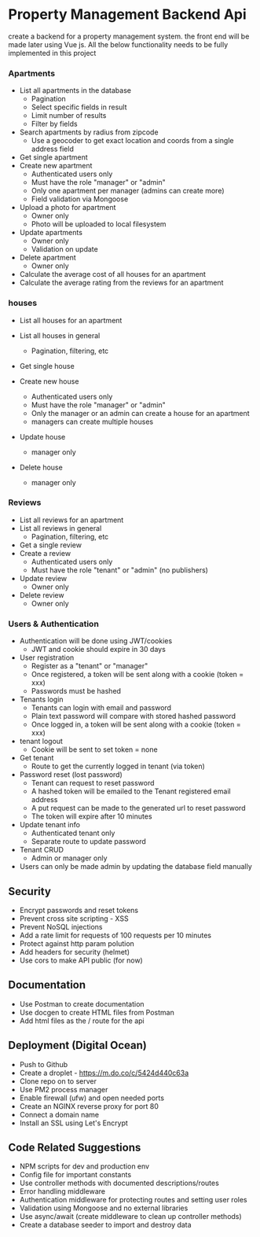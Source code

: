 # Property Management Backend Api

create a backend for a property management system. the front end will be made later using Vue js. All the below functionality needs to be fully implemented in this project

### Apartments

- List all apartments in the database
  - Pagination
  - Select specific fields in result
  - Limit number of results
  - Filter by fields
- Search apartments by radius from zipcode
  - Use a geocoder to get exact location and coords from a single address field
- Get single apartment
- Create new apartment
  - Authenticated users only
  - Must have the role "manager" or "admin"
  - Only one apartment per manager (admins can create more)
  - Field validation via Mongoose
- Upload a photo for apartment
  - Owner only
  - Photo will be uploaded to local filesystem
- Update apartments
  - Owner only
  - Validation on update
- Delete apartment
  - Owner only
- Calculate the average cost of all houses for an apartment
- Calculate the average rating from the reviews for an apartment

### houses

- List all houses for an apartment
- List all houses in general
  - Pagination, filtering, etc
- Get single house
- Create new house
  - Authenticated users only
  - Must have the role "manager" or "admin"
  - Only the manager or an admin can create a house for an apartment
  - managers can create multiple houses
- Update house
  - manager only
- Delete house

  - manager only

### Reviews

- List all reviews for an apartment
- List all reviews in general
  - Pagination, filtering, etc
- Get a single review
- Create a review
  - Authenticated users only
  - Must have the role "tenant" or "admin" (no publishers)
- Update review
  - Owner only
- Delete review
  - Owner only

### Users & Authentication

- Authentication will be done using JWT/cookies
  - JWT and cookie should expire in 30 days
- User registration
  - Register as a "tenant" or "manager"
  - Once registered, a token will be sent along with a cookie (token = xxx)
  - Passwords must be hashed
- Tenants login
  - Tenants can login with email and password
  - Plain text password will compare with stored hashed password
  - Once logged in, a token will be sent along with a cookie (token = xxx)
- tenant logout
  - Cookie will be sent to set token = none
- Get tenant
  - Route to get the currently logged in tenant (via token)
- Password reset (lost password)
  - Tenant can request to reset password
  - A hashed token will be emailed to the Tenant registered email address
  - A put request can be made to the generated url to reset password
  - The token will expire after 10 minutes
- Update tenant info
  - Authenticated tenant only
  - Separate route to update password
- Tenant CRUD
  - Admin or manager only
- Users can only be made admin by updating the database field manually

## Security

- Encrypt passwords and reset tokens
- Prevent cross site scripting - XSS
- Prevent NoSQL injections
- Add a rate limit for requests of 100 requests per 10 minutes
- Protect against http param polution
- Add headers for security (helmet)
- Use cors to make API public (for now)

## Documentation

- Use Postman to create documentation
- Use docgen to create HTML files from Postman
- Add html files as the / route for the api

## Deployment (Digital Ocean)

- Push to Github
- Create a droplet - https://m.do.co/c/5424d440c63a
- Clone repo on to server
- Use PM2 process manager
- Enable firewall (ufw) and open needed ports
- Create an NGINX reverse proxy for port 80
- Connect a domain name
- Install an SSL using Let's Encrypt

## Code Related Suggestions

- NPM scripts for dev and production env
- Config file for important constants
- Use controller methods with documented descriptions/routes
- Error handling middleware
- Authentication middleware for protecting routes and setting user roles
- Validation using Mongoose and no external libraries
- Use async/await (create middleware to clean up controller methods)
- Create a database seeder to import and destroy data
